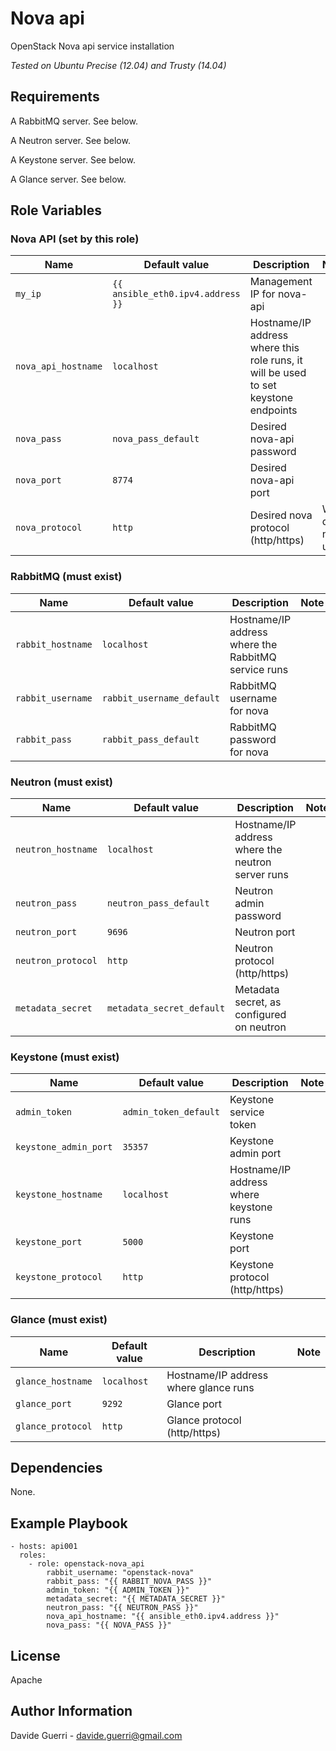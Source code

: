 Nova api
=========

OpenStack Nova api service installation

_Tested on Ubuntu Precise (12.04) and Trusty (14.04)_

Requirements
------------

A RabbitMQ server. See below.

A Neutron server. See below.

A Keystone server. See below.

A Glance server. See below.

Role Variables
--------------

### Nova API (set by this role)

| Name | Default value | Description | Note |
|---  |---  |---  |--- |
| `my_ip` | `{{ ansible_eth0.ipv4.address }}` | Management IP for nova-api ||
| `nova_api_hostname` | `localhost` | Hostname/IP address where this role runs, it will be used to set keystone endpoints ||
| `nova_pass` | `nova_pass_default` | Desired nova-api password ||
| `nova_port` | `8774` | Desired nova-api port ||
| `nova_protocol` | `http` | Desired nova protocol (http/https) | WiP, do not use. |

### RabbitMQ (must exist)

| Name | Default value | Description | Note |
|---  |---  |---  |--- |
| `rabbit_hostname` | `localhost` | Hostname/IP address where the RabbitMQ service runs ||
| `rabbit_username` | `rabbit_username_default` | RabbitMQ username for nova ||
| `rabbit_pass` | `rabbit_pass_default` | RabbitMQ password for nova ||

### Neutron (must exist)

| Name | Default value | Description | Note |
|---  |---  |---  |--- |
| `neutron_hostname` | `localhost` | Hostname/IP address where the neutron server runs ||
| `neutron_pass` | `neutron_pass_default` | Neutron admin password ||
| `neutron_port` | `9696` | Neutron port ||
| `neutron_protocol` | `http` | Neutron protocol (http/https) ||
| `metadata_secret` | `metadata_secret_default` | Metadata secret, as configured on neutron ||

### Keystone (must exist)

| Name | Default value | Description | Note |
|---  |---  |---  |--- |
| `admin_token` | `admin_token_default` | Keystone service token ||
| `keystone_admin_port` | `35357` | Keystone admin port ||
| `keystone_hostname` | `localhost` | Hostname/IP address where keystone runs ||
| `keystone_port` | `5000` | Keystone port ||
| `keystone_protocol` | `http` | Keystone protocol (http/https) ||

### Glance (must exist)

| Name | Default value | Description | Note |
|---  |---  |---  |--- |
| `glance_hostname` | `localhost` | Hostname/IP address where glance runs ||
| `glance_port` | `9292` | Glance port ||
| `glance_protocol` | `http` | Glance protocol (http/https) ||


Dependencies
------------

None.

Example Playbook
----------------

    - hosts: api001
      roles:
        - role: openstack-nova_api
            rabbit_username: "openstack-nova"
            rabbit_pass: "{{ RABBIT_NOVA_PASS }}"
            admin_token: "{{ ADMIN_TOKEN }}"
            metadata_secret: "{{ METADATA_SECRET }}"
            neutron_pass: "{{ NEUTRON_PASS }}"
            nova_api_hostname: "{{ ansible_eth0.ipv4.address }}"
            nova_pass: "{{ NOVA_PASS }}"

License
-------

Apache

Author Information
------------------

Davide Guerri - davide.guerri@gmail.com
